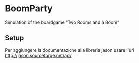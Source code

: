# BoomParty
Simulation of the boardgame "Two Rooms and a Boom"

## Setup
Per aggiungere la documentazione alla libreria jason usare l'url http://jason.sourceforge.net/api/
